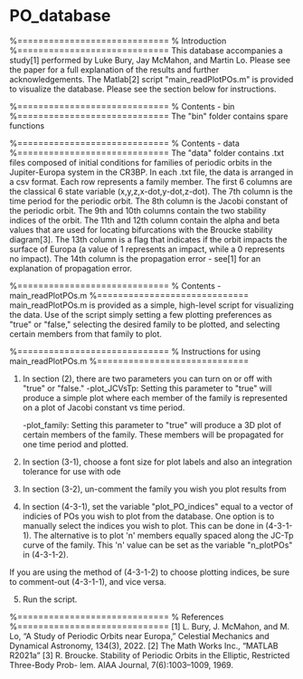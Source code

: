 # PO_database
%=============================
% Introduction
%=============================
This database accompanies a study[1] performed by Luke Bury, Jay McMahon, and Martin Lo. Please see the paper for a full explanation of the results and further acknowledgements. The Matlab[2] script "main_readPlotPOs.m" is provided to visualize the database. Please see the section below for instructions.

%=============================
% Contents - bin
%=============================
The "bin" folder contains spare functions

%=============================
% Contents - data
%=============================
The "data" folder contains .txt files composed of initial conditions for families of periodic orbits in the Jupiter-Europa system in the CR3BP. In each .txt file, the data is arranged in a csv format. Each row represents a family member. The first 6 columns are the classical 6 state variable (x,y,z,x-dot,y-dot,z-dot). The 7th column is the time period for the periodic orbit. The 8th column is the Jacobi constant of the periodic orbit. The 9th and 10th columns contain the two stability indices of the orbit. The 11th and 12th column contain the alpha and beta values that are used for locating bifurcations with the Broucke stability diagram[3]. The 13th column is a flag that indicates if the orbit impacts the surface of Europa (a value of 1 represents an impact, while a 0 represents no impact). The 14th column is the propagation error - see[1] for an explanation of propagation error.

%=============================
% Contents - main_readPlotPOs.m
%=============================
main_readPlotPOs.m is provided as a simple, high-level script for visualizing the data. Use of the script simply setting a few plotting preferences as "true" or "false," selecting the desired family to be plotted, and selecting certain members from that family to plot.

%=============================
% Instructions for using main_readPlotPOs.m
%=============================
1) In section (2), there are two parameters you can turn on or off with "true" or "false."
	-plot_JCVsTp: Setting this parameter to "true" will produce a simple plot where each member of the family is represented on a plot of Jacobi constant vs time period.
	
	-plot_family: Setting this parameter to "true" will produce a 3D plot of certain members of the family. These members will be propagated for one time period and plotted.

2) In section (3-1), choose a font size for plot labels and also an integration tolerance for use with ode

3) In section (3-2), un-comment the family you wish you plot results from

4) In section (4-3-1), set the variable "plot_PO_indices" equal to a vector of indicies of POs you wish to plot from the database. One option is to manually select the indices you wish to plot. This can be done in (4-3-1-1). The alternative is to plot 'n' members equally spaced along the JC-Tp curve of the family. This 'n' value can be set as the variable "n_plotPOs" in (4-3-1-2). 

If you are using the method of (4-3-1-2) to choose plotting indices, be sure to comment-out (4-3-1-1), and vice versa. 

5) Run the script.

%=============================
% References
%=============================
[1] L. Bury, J. McMahon, and M. Lo, “A Study of Periodic Orbits near Europa,” Celestial Mechanics and Dynamical Astronomy, 134(3), 2022.
[2] The Math Works Inc., “MATLAB R2021a”
[3] R. Broucke. Stability of Periodic Orbits in the Elliptic, Restricted Three-Body Prob- lem. AIAA Journal, 7(6):1003–1009, 1969.



